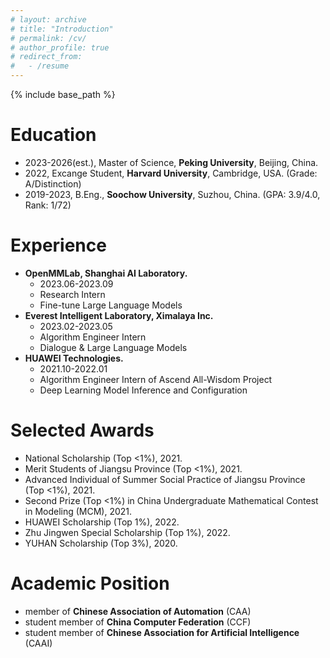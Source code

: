 ```yaml
---
# layout: archive
# title: "Introduction"
# permalink: /cv/
# author_profile: true
# redirect_from:
#   - /resume
---
```

{% include base_path %}

Education
======
* 2023-2026(est.), Master of Science, **Peking University**, Beijing, China.
* 2022, Excange Student, **Harvard University**, Cambridge, USA. (Grade: A/Distinction)
* 2019-2023, B.Eng., **Soochow University**, Suzhou, China. (GPA: 3.9/4.0, Rank: 1/72)

Experience
======
* **OpenMMLab, Shanghai AI Laboratory.**
  * 2023.06-2023.09
  * Research Intern
  * Fine-tune Large Language Models
* **Everest Intelligent Laboratory, Ximalaya Inc.**
  * 2023.02-2023.05
  * Algorithm Engineer Intern
  * Dialogue & Large Language Models
* **HUAWEI Technologies.**
  * 2021.10-2022.01
  * Algorithm Engineer Intern of Ascend All-Wisdom Project
  * Deep Learning Model Inference and Configuration

Selected Awards
======
* National Scholarship (Top <1%), 2021.
* Merit Students of Jiangsu Province (Top <1%), 2021.
* Advanced Individual of Summer Social Practice of Jiangsu Province (Top <1%), 2021.
* Second Prize (Top <1%)  in China Undergraduate Mathematical Contest in Modeling (MCM), 2021.
* HUAWEI Scholarship (Top 1%), 2022.
* Zhu Jingwen Special Scholarship (Top 1%), 2022.
* YUHAN Scholarship (Top 3%), 2020.

Academic Position
======
* member of **Chinese Association of Automation** (CAA)
* student member of **China Computer Federation** (CCF)
* student member of **Chinese Association for Artificial Intelligence** (CAAI)